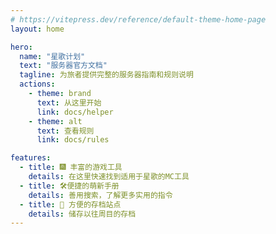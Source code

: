 ```yaml
---
# https://vitepress.dev/reference/default-theme-home-page
layout: home

hero:
  name: "星歌计划"
  text: "服务器官方文档"
  tagline: 为旅者提供完整的服务器指南和规则说明
  actions:
    - theme: brand
      text: 从这里开始
      link: docs/helper
    - theme: alt
      text: 查看规则
      link: docs/rules

features:
  - title: 🎆 丰富的游戏工具
    details: 在这里快速找到适用于星歌的MC工具
  - title: 🛠️便捷的萌新手册
    details: 善用搜索，了解更多实用的指令
  - title: 📄 方便的存档站点
    details: 储存以往周目的存档
---
```

